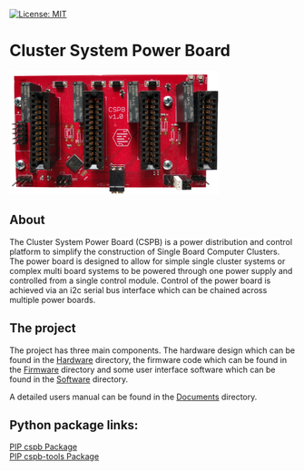 [![License: MIT](https://img.shields.io/github/license/mashape/apistatus.svg)](https://github.com/tobozo/M5Stack-SD-Updater/blob/master/LICENSE)

# Cluster System Power Board

![CSPB](Documents/CSPB_Board.png)

## About

The Cluster System Power Board (CSPB) is a power distribution and control platform to simplify the construction of Single Board Computer Clusters. The power board is designed to allow for simple single cluster systems or complex multi board systems to be powered through one power supply and controlled from a single control module. Control of the power board is achieved via an i2c serial bus interface which can be chained across multiple power boards.
<br />

## The project
The project has three main components. The hardware design which can be found in the [Hardware](/Hardware) directory, the firmware code which can be found in the [Firmware](/Firmware) directory and some user interface software which can be found in the [Software](/Software) directory.

A detailed users manual can be found in the [Documents](\Documents)
 directory.
## Python package links:

[PIP cspb Package](https://pypi.org/project/cspb/)
<br />
[PIP cspb-tools Package](https://pypi.org/project/cspb-tools/)
